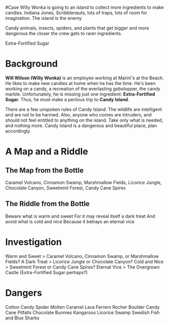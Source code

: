 #Case 
Willy Wonka is going to an island to collect more ingredients to make candies.
Indiana Jones, Scribblenauts, lots of traps, lots of room for imagination. The island is the enemy

Candy animals, insects, spiders, and plants that get bigger and more dangerous the closer the crew gets to rarer ingredients.

Extra-Fortified Sugar

# Background
**Will Wilson (Willy Wonka)** is an employee working at Marini's at the Beach. He likes to make new candies at home when he has the time. He's been working on a candy, a recreation of the everlasting gobstopper, the candy marble. Unfortunately, he is missing just one ingredient: **Extra-Fortified Sugar**. Thus, he must make a perilous trip to **Candy Island**.

There are a few unspoken rules of Candy Island. The wildlife are intelligent and are not to be harmed. Also, anyone who comes are intruders, and should not feel entitled to anything on the island. Take only what is needed, and nothing more. Candy Island is a dangerous and beautiful place, plan accordingly.

# A Map and a Riddle
## The Map from the Bottle
Caramel Volcano, Cinnamon Swamp, Marshmallow Fields, Licorice Jungle, Chocolate Canyon, Sweetmint Forest, Candy Cane Spires
## The Riddle from the Bottle
Beware what is warm and sweet
For it may reveal itself a dark treat
And avoid what is cold and nice
Because it betrays an eternal vice
# Investigation
Warm and Sweet > Caramel Volcano, Cinnamon Swamp, or Marshmallow Fields?
A Dark Treat > Licorice Jungle or Chocolate Canyon?
Cold and Nice > Sweetmint Forest or Candy Cane Spires?
Eternal Vice > The Overgrown Castle (Extra-Fortified Sugar perhaps?)
# Dangers
Cotton Candy Spider
Molten Caramel Lava
Ferrero Rocher Boulder
Candy Cane Pitfalls
Chocolate Bunnies Kangaroos
Licorice Swamp
Swedish Fish and Blue Sharks